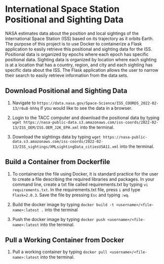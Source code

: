 International Space Station Positional and Sighting Data
========================================================
NASA estimates data about the position and local sightings of the International Space Station (ISS) based on its trajectory as it orbits Earth. The purpose of this project is to use Docker to containerize a Flask application to easily retrieve this positional and sighting data for the ISS. Positional data is organized by epochs where each epoch has specific positional data. Sighting data is organized by location where each sighting is at a location that has a country, region, and city and each sighting has specific data about the ISS. The Flask application allows the user to narrow their search to easily retrieve information from the data sets.

Download Positional and Sighting Data
-------------------------------------
1. Navigate to `https://data.nasa.gov/Space-Science/ISS_COORDS_2022-02-13/r6u8-bhhq` if you would like to see the data in a browser.

2. Login to the TACC computer and download the positional data by typing `wget https://nasa-public-data.s3.amazonaws.com/iss-coords/2022-02-13/ISS_OEM/ISS.OEM_J2K_EPH.xml` into the terminal.

3. Download the sightings data by typing `wget https://nasa-public-data.s3.amazonaws.com/iss-coords/2022-02-13/ISS_sightings/XMLsightingData_citiesUSA11.xml` into the terminal.

Build a Container from Dockerfile
---------------------------------
1. To containerize the file using Docker, it is standard practice for the user to create a file describing the required libraries and packages. In your command line, create a txt file called requirements.txt by typing `vi requirements.txt`. In the requirements.txt file, press `i` and type `Flask=2.0.3`. Save the file by pressing `Esc` and typing `:wq`.

2. Build the docker image by typing `docker build -t <username>/<file-name>:latest .` into the terminal

3. Push the docker image by typing `docker push <username>/<file-name>:latest` into the terminal.

Pull a Working Container from Docker
------------------------------------
1. Pull a working container by typing `docker pull <username>/<file-name>:latest` into the terminal.



